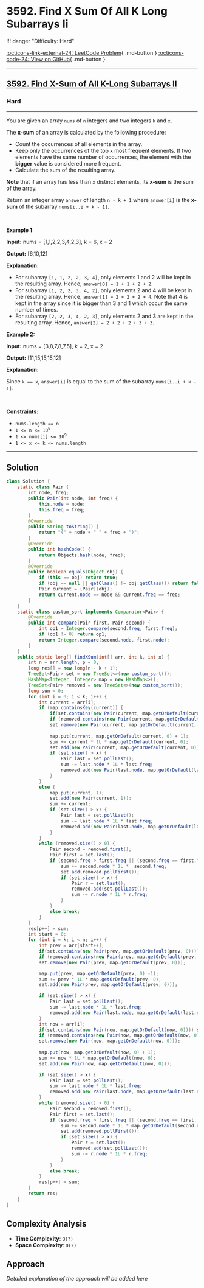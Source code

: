 # 3592. Find X Sum Of All K Long Subarrays Ii

!!! danger "Difficulty: Hard"

[:octicons-link-external-24: LeetCode Problem](https://leetcode.com/problems/find-x-sum-of-all-k-long-subarrays-ii/){ .md-button }
[:octicons-code-24: View on GitHub](https://github.com/RAJ8664/Leetcode/tree/master/3592-find-x-sum-of-all-k-long-subarrays-ii){ .md-button }

---

<h2><a href="https://leetcode.com/problems/find-x-sum-of-all-k-long-subarrays-ii">3592. Find X-Sum of All K-Long Subarrays II</a></h2><h3>Hard</h3><hr><p>You are given an array <code>nums</code> of <code>n</code> integers and two integers <code>k</code> and <code>x</code>.</p>

<p>The <strong>x-sum</strong> of an array is calculated by the following procedure:</p>

<ul>
	<li>Count the occurrences of all elements in the array.</li>
	<li>Keep only the occurrences of the top <code>x</code> most frequent elements. If two elements have the same number of occurrences, the element with the <strong>bigger</strong> value is considered more frequent.</li>
	<li>Calculate the sum of the resulting array.</li>
</ul>

<p><strong>Note</strong> that if an array has less than <code>x</code> distinct elements, its <strong>x-sum</strong> is the sum of the array.</p>

<p>Return an integer array <code>answer</code> of length <code>n - k + 1</code> where <code>answer[i]</code> is the <strong>x-sum</strong> of the <span data-keyword="subarray-nonempty">subarray</span> <code>nums[i..i + k - 1]</code>.</p>

<p>&nbsp;</p>
<p><strong class="example">Example 1:</strong></p>

<div class="example-block">
<p><strong>Input:</strong> <span class="example-io">nums = [1,1,2,2,3,4,2,3], k = 6, x = 2</span></p>

<p><strong>Output:</strong> <span class="example-io">[6,10,12]</span></p>

<p><strong>Explanation:</strong></p>

<ul>
	<li>For subarray <code>[1, 1, 2, 2, 3, 4]</code>, only elements 1 and 2 will be kept in the resulting array. Hence, <code>answer[0] = 1 + 1 + 2 + 2</code>.</li>
	<li>For subarray <code>[1, 2, 2, 3, 4, 2]</code>, only elements 2 and 4 will be kept in the resulting array. Hence, <code>answer[1] = 2 + 2 + 2 + 4</code>. Note that 4 is kept in the array since it is bigger than 3 and 1 which occur the same number of times.</li>
	<li>For subarray <code>[2, 2, 3, 4, 2, 3]</code>, only elements 2 and 3 are kept in the resulting array. Hence, <code>answer[2] = 2 + 2 + 2 + 3 + 3</code>.</li>
</ul>
</div>

<p><strong class="example">Example 2:</strong></p>

<div class="example-block">
<p><strong>Input:</strong> <span class="example-io">nums = [3,8,7,8,7,5], k = 2, x = 2</span></p>

<p><strong>Output:</strong> <span class="example-io">[11,15,15,15,12]</span></p>

<p><strong>Explanation:</strong></p>

<p>Since <code>k == x</code>, <code>answer[i]</code> is equal to the sum of the subarray <code>nums[i..i + k - 1]</code>.</p>
</div>

<p>&nbsp;</p>
<p><strong>Constraints:</strong></p>

<ul>
	<li><code>nums.length == n</code></li>
	<li><code>1 &lt;= n &lt;= 10<sup>5</sup></code></li>
	<li><code>1 &lt;= nums[i] &lt;= 10<sup>9</sup></code></li>
	<li><code>1 &lt;= x &lt;= k &lt;= nums.length</code></li>
</ul>


---

## Solution

```java
class Solution {
    static class Pair {
        int node, freq;
        public Pair(int node, int freq) {
            this.node = node;
            this.freq = freq;
        }
        @Override
        public String toString() {
            return "(" + node + " " + freq + ")";
        }
        @Override
        public int hashCode() {
            return Objects.hash(node, freq);
        }
        @Override
        public boolean equals(Object obj) {
            if (this == obj) return true;
            if (obj == null || getClass() != obj.getClass()) return false;
            Pair current = (Pair)(obj);
            return current.node == node && current.freq == freq;
        }
    }
    static class custom_sort implements Comparator<Pair> {
        @Override
        public int compare(Pair first, Pair second) {
            int op1 = Integer.compare(second.freq, first.freq);
            if (op1 != 0) return op1;
            return Integer.compare(second.node, first.node);
        }
    }
    public static long[] findXSum(int[] arr, int k, int x) {
        int n = arr.length, p = 0;
        long res[] = new long[n - k + 1]; 
        TreeSet<Pair> set = new TreeSet<>(new custom_sort());
        HashMap<Integer, Integer> map = new HashMap<>(); 
        TreeSet<Pair> removed = new TreeSet<>(new custom_sort());
        long sum = 0;
        for (int i = 0; i < k; i++) {
            int current = arr[i];
            if (map.containsKey(current)) {
                if(set.contains(new Pair(current, map.getOrDefault(current, 0)))) sum -= current * 1L * map.getOrDefault(current, 0);
                if (removed.contains(new Pair(current, map.getOrDefault(current, 0)))) removed.remove(new Pair(current, map.getOrDefault(current, 0)));
                set.remove(new Pair(current, map.getOrDefault(current, 0)));
                
                map.put(current, map.getOrDefault(current, 0) + 1);
                sum += current * 1L * map.getOrDefault(current, 0);
                set.add(new Pair(current, map.getOrDefault(current, 0)));
                if (set.size() > x) {
                    Pair last = set.pollLast();
                    sum -= last.node * 1L * last.freq;
                    removed.add(new Pair(last.node, map.getOrDefault(last.node, 0)));
                }
            }
            else {
                map.put(current, 1);
                set.add(new Pair(current, 1));
                sum += current;
                if (set.size() > x) {
                    Pair last = set.pollLast();
                    sum -= last.node * 1L * last.freq;
                    removed.add(new Pair(last.node, map.getOrDefault(last.node, 0)));
                }
            }
            while (removed.size() > 0) {
                Pair second = removed.first();
                Pair first = set.last();
                if (second.freq > first.freq || (second.freq == first.freq && second.node > first.node)) {
                    sum += second.node * 1L *  second.freq;
                    set.add(removed.pollFirst());
                    if (set.size() > x) {
                        Pair r = set.last();
                        removed.add(set.pollLast());
                        sum -= r.node * 1L * r.freq;
                    }
                }
                else break;
            }
        }
        res[p++] = sum;
        int start = 0;
        for (int i = k; i < n; i++) {
            int prev = arr[start++];
            if(set.contains(new Pair(prev, map.getOrDefault(prev, 0)))) sum -= prev * 1L * map.getOrDefault(prev, 0);
            if (removed.contains(new Pair(prev, map.getOrDefault(prev, 0)))) removed.remove(new Pair(prev, map.getOrDefault(prev, 0)));
            set.remove(new Pair(prev, map.getOrDefault(prev, 0)));

            map.put(prev, map.getOrDefault(prev, 0) -1);
            sum += prev * 1L * map.getOrDefault(prev, 0);
            set.add(new Pair(prev, map.getOrDefault(prev, 0)));

            if (set.size() > x) {
                Pair last = set.pollLast();
                sum -= last.node * 1L * last.freq;
                removed.add(new Pair(last.node, map.getOrDefault(last.node, 0)));
            }
            int now = arr[i];
            if(set.contains(new Pair(now, map.getOrDefault(now, 0)))) sum -= now * 1L * map.getOrDefault(now, 0);
            if (removed.contains(new Pair(now, map.getOrDefault(now, 0)))) removed.remove(new Pair(now, map.getOrDefault(now, 0)));
            set.remove(new Pair(now, map.getOrDefault(now, 0)));
            
            map.put(now, map.getOrDefault(now, 0) + 1);
            sum += now * 1L * map.getOrDefault(now, 0);
            set.add(new Pair(now, map.getOrDefault(now, 0)));

            if (set.size() > x) {
                Pair last = set.pollLast();
                sum -= last.node * 1L * last.freq;
                removed.add(new Pair(last.node, map.getOrDefault(last.node, 0)));
            }
            while (removed.size() > 0) {
                Pair second = removed.first();
                Pair first = set.last();
                if (second.freq > first.freq || (second.freq == first.freq && second.node > first.node)) {
                    sum += second.node * 1L * map.getOrDefault(second.node, 0);
                    set.add(removed.pollFirst());
                    if (set.size() > x) {
                        Pair r = set.last();
                        removed.add(set.pollLast());
                        sum -= r.node * 1L * r.freq;
                    }
                }
                else break;
            }
            res[p++] = sum;
        }
        return res;
    }
}
```

## Complexity Analysis

- **Time Complexity**: `O(?)`
- **Space Complexity**: `O(?)`

## Approach

*Detailed explanation of the approach will be added here*

